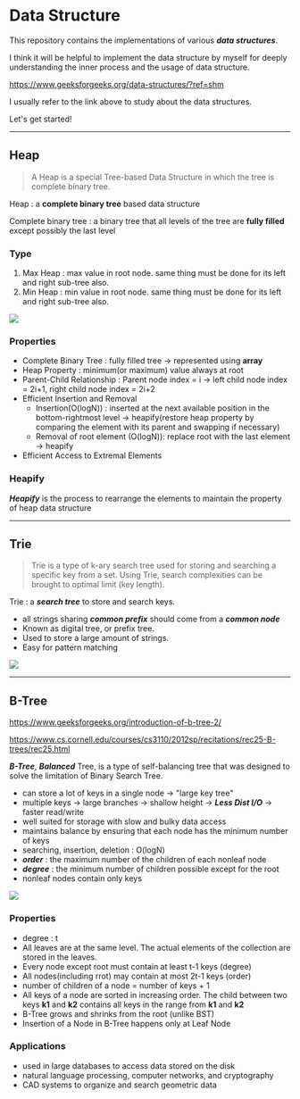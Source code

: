 # Data Structure

This repository contains the implementations of various ***data structures***.

I think it will be helpful to implement the data structure by myself for deeply understanding the inner process and the usage of data structure.

https://www.geeksforgeeks.org/data-structures/?ref=shm

I usually refer to the link above to study about the data structures.

Let's get started!

---

## Heap

> A Heap is a special Tree-based Data Structure in which the tree is complete binary tree.

Heap : a **complete binary tree** based data structure

Complete binary tree : a binary tree that all levels of the tree are **fully filled** except possibly the last level

### Type

1. Max Heap : max value in root node. same thing must be done for its left and right sub-tree also.
2. Min Heap : min value in root node. same thing must be done for its left and right sub-tree also.

![](https://media.geeksforgeeks.org/wp-content/uploads/20230315185259/heap.png)

### Properties

- Complete Binary Tree : fully filled tree -> represented using **array**
- Heap Property : minimum(or maximum) value always at root
- Parent-Child Relationship : Parent node index = i -> left child node index = 2i+1, right child node index = 2i+2
- Efficient Insertion and Removal
  - Insertion(O(logN)) : inserted at the next available position in the bottom-rightmost level -> heapify(restore heap property by comparing the element with its parent and swapping if necessary)
  - Removal of root element (O(logN)): replace root with the last element -> heapify
- Efficient Access to Extremal Elements

### Heapify

***Heapify*** is the process to rearrange the elements to maintain the property of heap data structure

---

## Trie

> Trie is a type of k-ary search tree used for storing and searching a specific key from a set. Using Trie, search complexities can be brought to optimal limit (key length). 

Trie : a ***search tree*** to store and search keys.
- all strings sharing ***common prefix*** should come from a ***common node***
- Known as digital tree, or prefix tree. 
- Used to store a large amount of strings. 
- Easy for pattern matching

![](https://media.geeksforgeeks.org/wp-content/uploads/20220828232752/Triedatastructure1.png)

---

## B-Tree

https://www.geeksforgeeks.org/introduction-of-b-tree-2/

https://www.cs.cornell.edu/courses/cs3110/2012sp/recitations/rec25-B-trees/rec25.html

***B-Tree***, ***Balanced*** Tree, is a type of self-balancing tree that was designed to solve the limitation of Binary Search Tree.

- can store a lot of keys in a single node -> "large key tree"
- multiple keys -> large branches -> shallow height -> ***Less Dist I/O*** -> faster read/write
- well suited for storage with slow and bulky data access
- maintains balance by ensuring that each node has the minimum number of keys
- searching, insertion, deletion : O(logN)
- ***order*** : the maximum number of the children of each nonleaf node 
- ***degree*** : the minimum number of children possible except for the root
- nonleaf nodes contain only keys

![](https://media.geeksforgeeks.org/wp-content/uploads/20200506235136/output253.png)

### Properties

- degree : t
- All leaves are at the same level. The actual elements of the collection are stored in the leaves.
- Every node except root must contain at least t-1 keys (degree)
- All nodes(including rrot) may contain at most 2t-1 keys (order)
- number of children of a node = number of keys + 1
- All keys of a node are sorted in increasing order. The child between two keys **k1** and **k2** contains all keys in the range from **k1** and **k2**
- B-Tree grows and shrinks from the root (unlike BST)
- Insertion of a Node in B-Tree happens only at Leaf Node

### Applications

- used in large databases to access data stored on the disk
- natural language processing, computer networks, and cryptography
- CAD systems to organize and search geometric data